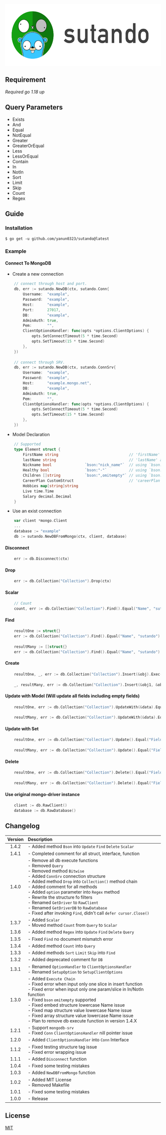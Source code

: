 <a href="."><img height="200" src="./document/sutando.png"></a>

## Requirement

_Required go 1.18 up_

## Query Parameters

- Exists
- And
- Equal
- NotEqual
- Greater
- GreaterOrEqual
- Less
- LessOrEqual
- Contain
- In
- NotIn
- Sort
- Limit
- Skip
- Count
- Regex

## Guide

### Installation

```shell
$ go get -u github.com/yanun0323/sutando@latest
```

### Example

#### Connect To MongoDB

- Create a new connection

```go
    // connect through host and port.
    db, err := sutando.NewDB(ctx, sutando.Conn{
    	Username:  "example",
    	Password:  "example",
    	Host:      "example",
    	Port:      27017,
    	DB:        "example",
    	AdminAuth: true,
    	Pem:       "",
    	ClientOptionsHandler: func(opts *options.ClientOptions) {
    		opts.SetConnectTimeout(5 * time.Second)
    		opts.SetTimeout(15 * time.Second)
    	},
    })

    // connect through SRV.
    db, err := sutando.NewDB(ctx, sutando.ConnSrv{
    	Username:  "example",
    	Password:  "example",
    	Host:      "example.mongo.net",
    	DB:        "example",
    	AdminAuth: true,
    	Pem:       "",
    	ClientOptionsHandler: func(opts *options.ClientOptions) {
    		opts.SetConnectTimeout(5 * time.Second)
    		opts.SetTimeout(15 * time.Second)
    	},
    })
```

- Model Declaration

```go
    // Supported
    type Element struct {
        FirstName string                                // 'firstName' as mongo db field key
        lastName string                                 // 'lastName' as mongo db field key
        Nickname bool               `bson:"nick_name"`  // using `bson:"xxx"` tag to assign field key to 'xxx'
        Healthy bool                `bson:"-"`          // using `bson:"-"` tag to ignore this field
        Children []string           `bson:",omitempty"` // using `bson:",omitempty"` tag to ignore this field when it's empty
        CareerPlan CustomStruct                         // 'careerPlan' as mongo db field key  works
        Hobbies map[string]string
        Live time.Time
        Salary decimal.Decimal
    }
```

- Use an exist connection

```go
    var client *mongo.Client
    ...
    database := "example"
    db := sutando.NewDBFromMongo(ctx, client, database)

```

#### Disconnect

```go
    err := db.Disconnect(ctx)
```

#### Drop

```go
    err := db.Collection("Collection").Drop(ctx)
```

#### Scalar

```go
    // Count
    count, err := db.Collection("Collection").Find().Equal("Name", "sutando").Greater("Number", 300).Count(ctx, "_index_id_")
```

#### Find

```go
    resultOne := struct{}
    err := db.Collection("Collection").Find().Equal("Name", "sutando").Greater("Number", 300).First().Exec(ctx, &resultOne)

    resultMany := []struct{}
    err := db.Collection("Collection").Find().Equal("Name", "sutando").Greater("Number", 300).Exec(ctx, &resultMany)
```

#### Create

```go
    resultOne, _, err := db.Collection("Collection").Insert(&obj).Exec(ctx)

    _, resultMany, err := db.Collection("Collection").Insert(&obj1, &obj2, &obj3).Exec(ctx)
```

#### Update with Model (Will update all fields including empty fields)

```go
    resultOne, err := db.Collection("Collection").UpdateWith(&data).Equal("Field", "sutando").First().Exec(su.ctx, false)

    resultMany, err := db.Collection("Collection").UpdateWith(&data).Equal("Field", "sutando").Exec(su.ctx, false)
```

#### Update with Set

```go
    resultOne, err := db.Collection("Collection").Update().Equal("Field", "sutando").First().Set("Field", "hello").Exec(su.ctx, false)

    resultMany, err := db.Collection("Collection").Update().Equal("Field", "sutando").Set("Field", "hello").Exec(su.ctx, false)
```

#### Delete

```go
    resultOne, err := db.Collection("Collection").Delete().Equal("Field", "sutando").First().Exec(su.ctx)

    resultMany, err := db.Collection("Collection").Delete().Equal("Field", "sutando").Exec(su.ctx)
```

#### Use original mongo-driver instance

```go
    client := db.RawClient()
    database := db.RawDatabase()
```

## Changelog

| Version | Description                                                                                                                                                                                                                                                                                                                                                                                                                                                                                      |
| :-----: | :----------------------------------------------------------------------------------------------------------------------------------------------------------------------------------------------------------------------------------------------------------------------------------------------------------------------------------------------------------------------------------------------------------------------------------------------------------------------------------------------- |
|  1.4.2  | - Added method `Bson` into `Update` `Find` `Delete` `Scalar`                                                                                                                                                                                                                                                                                                                                                                                                                                     |
|  1.4.1  | - Completed comment for all struct, interface, function                                                                                                                                                                                                                                                                                                                                                                                                                                          |
|  1.4.0  | - Remove all db execute functions <br> - Removed `Query` <br> - Removed method `Bitwise` <br> - Added `ConnSrv` connection structure <br> - Added method `Drop` into `Collection()` method chain <br> - Added comment for all methods <br> - Added `option` parameter into `Regex` method <br> - Rewrite the structure fo filters <br> - Renamed `GetDriver` to `RawClient` <br> - Renamed `GetDriverDB` to `RawDatabase` <br> - Fixed after invoking `Find`, didn't call `defer cursor.Close()` |
|  1.3.7  | - Added `Scalar` <br> - Moved method `Count` from `Query` to `Scalar`                                                                                                                                                                                                                                                                                                                                                                                                                            |
|  1.3.6  | - Added method `Regex` into `Update` `Find` `Delete` `Query`                                                                                                                                                                                                                                                                                                                                                                                                                                     |
|  1.3.5  | - Fixed `Find` no document mismatch error                                                                                                                                                                                                                                                                                                                                                                                                                                                        |
|  1.3.4  | - Added method `Count` into `Query`                                                                                                                                                                                                                                                                                                                                                                                                                                                              |
|  1.3.3  | - Added methods `Sort` `Limit` `Skip` into `Find`                                                                                                                                                                                                                                                                                                                                                                                                                                                |
|  1.3.2  | - Added deprecated comment for `DB`                                                                                                                                                                                                                                                                                                                                                                                                                                                              |
|  1.3.1  | - Renamed `OptionHandler` to `ClientOptionsHandler` <br> - Renamed `SetupOption` to `SetupClientOptions`                                                                                                                                                                                                                                                                                                                                                                                         |
|  1.3.0  | - Added `Execute Chain` <br> - Fixed error when input only one slice in insert function <br> - Fixed error when input only one param/slice in In/NotIn function <br> - Fixed `bson` `omitempty` supported <br> - Fixed embed structure lowercase Name issue <br> - Fixed map structure value lowercase Name issue <br> - Fixed array structure value lowercase Name issue <br> - Plan to remove db execute function in version 1.4.X                                                             |
|  1.2.1  | - Support `mongodb-srv` <br> - Fixed `Conn` `ClientOptionsHandler` nill pointer issue                                                                                                                                                                                                                                                                                                                                                                                                            |
|  1.2.0  | - Added `ClientOptionsHandler` into `Conn` Interface                                                                                                                                                                                                                                                                                                                                                                                                                                             |
|  1.1.2  | - Fixed testing structure tag issue <br> - Fixed error wrapping issue                                                                                                                                                                                                                                                                                                                                                                                                                            |
|  1.1.1  | - Added `Disconnect` function                                                                                                                                                                                                                                                                                                                                                                                                                                                                    |
|  1.0.4  | - Fixed some testing mistakes                                                                                                                                                                                                                                                                                                                                                                                                                                                                    |
|  1.0.3  | - Added `NewDBFromMongo` function                                                                                                                                                                                                                                                                                                                                                                                                                                                                |
|  1.0.2  | - Added MIT License <br> - Removed Makefile                                                                                                                                                                                                                                                                                                                                                                                                                                                      |
|  1.0.1  | - Fixed some testing mistakes                                                                                                                                                                                                                                                                                                                                                                                                                                                                    |
|  1.0.0  | - Release                                                                                                                                                                                                                                                                                                                                                                                                                                                                                        |

## License

[MIT](https://github.com/yanun0323/sutando/blob/master/LICENSE)
